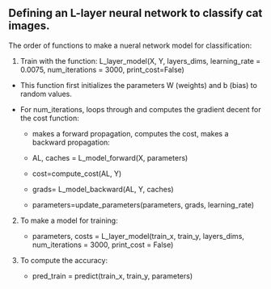 ## Defining an L-layer neural network to classify cat images.<br />
The order of functions to make a nueral network model for classification:

1) Train with the function: L_layer_model(X, Y, layers_dims, learning_rate = 0.0075, num_iterations = 3000, print_cost=False)
  - This function first initializes the parameters W (weights) and b (bias) to random values.
  
  - For num_iterations, loops through and computes the gradient decent for the cost function:
    - makes a forward propagation, computes the cost, makes a backward propagation:
  
    - AL, caches = L_model_forward(X, parameters)
    - cost=compute_cost(AL, Y)
    - grads= L_model_backward(AL, Y, caches)
    - parameters=update_parameters(parameters, grads, learning_rate)
  
2) To make a model for training:
    - parameters, costs = L_layer_model(train_x, train_y, layers_dims, num_iterations = 3000, print_cost = False)
    
3) To compute the accuracy:
    - pred_train = predict(train_x, train_y, parameters)
  
